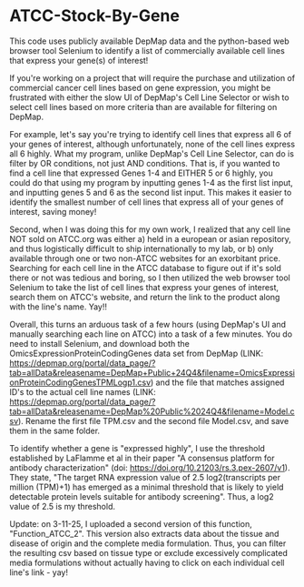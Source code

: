 # ATCC-Stock-By-Gene
This code uses publicly available DepMap data and the python-based web browser tool Selenium to identify a list of commercially available cell lines that express your gene(s) of interest!

If you're working on a project that will require the purchase and utilization of commercial cancer cell lines based on gene expression, you might be frustrated with either the slow UI of DepMap's Cell Line Selector or wish to select cell lines based on more criteria than are available for filtering on DepMap.

For example, let's say you're trying to identify cell lines that express all 6 of your genes of interest, although unfortunately, none of the cell lines express all 6 highly. What my program, unlike DepMap's Cell Line Selector, can do is filter by OR conditions, not just AND conditions. That is, if you wanted to find a cell line that expressed Genes 1-4 and EITHER 5 or 6 highly, you could do that using my program by inputting genes 1-4 as the first list input, and inputting genes 5 and 6 as the second list input. This makes it easier to identify the smallest number of cell lines that express all of your genes of interest, saving money!

Second, when I was doing this for my own work, I realized that any cell line NOT sold on ATCC.org was either a) held in a european or asian repository, and thus logistically difficult to ship internationally to my lab, or b) only available through one or two non-ATCC websites for an exorbitant price. Searching for each cell line in the ATCC database to figure out if it's sold there or not was tedious and boring, so I then utilized the web browser tool Selenium to take the list of cell lines that express your genes of interest, search them on ATCC's website, and return the link to the product along with the line's name. Yay!! 

Overall, this turns an arduous task of a few hours (using DepMap's UI and manually searching each line on ATCC) into a task of a few minutes. 
You do need to install Selenium, and download both the OmicsExpressionProteinCodingGenes data set from DepMap (LINK: https://depmap.org/portal/data_page/?tab=allData&releasename=DepMap+Public+24Q4&filename=OmicsExpressionProteinCodingGenesTPMLogp1.csv) and the file that matches assigned ID's to the actual cell line names (LINK: https://depmap.org/portal/data_page/?tab=allData&releasename=DepMap%20Public%2024Q4&filename=Model.csv). Rename the first file TPM.csv and the second file Model.csv, and save them in the same folder. 

To identify whether a gene is "expressed highly", I use the threshold established by LaFlamme et al in their paper "A consensus platform for antibody characterization" (doi: https://doi.org/10.21203/rs.3.pex-2607/v1). They state, "The target RNA expression value of 2.5 log2(transcripts per million (TPM)+1) has emerged as a minimal threshold that is likely to yield detectable protein levels suitable for antibody screening". Thus, a log2 value of 2.5 is my threshold. 

Update: on 3-11-25, I uploaded a second version of this function, "Function_ATCC_2". This version also extracts data about the tissue and disease of origin and the complete media formulation. Thus, you can filter the resulting csv based on tissue type or exclude excessively complicated media formulations without actually having to click on each individual cell line's link - yay! 
